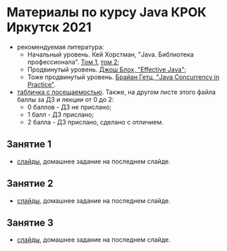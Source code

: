 # Материалы по курсу Java КРОК Иркутск 2021

- рекомендуемая литература:
  - Начальный уровень. Кей Хорстман, "Java. Библиотека профессионала". [Том 1](https://www.ozon.ru/context/detail/id/150586176/), [том 2](https://www.ozon.ru/context/detail/id/165524775);
  - Продвинутый уровень. [Джош Блох, "Effective Java"](https://www.ozon.ru/context/detail/id/148627191/);
  - Тоже продвинутый уровень. [Брайан Гетц, "Java Concurrency in Practice"](https://www.amazon.com/Java-Concurrency-Practice-Brian-Goetz/dp/0321349601).
- [табличка с посещаемостью](https://docs.google.com/spreadsheets/d/1cJg1O73Z7qoQOxvhc52P-mZY-JDIzWQNgs1Hp8MxqA4/edit?usp=sharing). Также, на другом листе этого файла баллы за ДЗ и лекции от 0 до 2:
  - 0 баллов - ДЗ не прислано;
  - 1 балл   - ДЗ прислано;
  - 2 балла  - ДЗ прислано, сделано с отличием.

## Занятие 1
- [слайды](https://github.com/CROC-Java-School-2020-Irkutsk/lessons/blob/main/slides/%20%D0%97%D0%B0%D0%BD%D1%8F%D1%82%D0%B8%D0%B5%201.pptx), домашнее задание на последнем слайде.

## Занятие 2
- [слайды](https://github.com/CROC-Java-School-2020-Irkutsk/lessons/blob/main/slides/%D0%97%D0%B0%D0%BD%D1%8F%D1%82%D0%B8%D0%B5%202.pptx), домашнее задание на последнем слайде.

## Занятие 3
- [слайды](https://github.com/CROC-Java-School-2020-Irkutsk/lessons/blob/main/slides/%D0%97%D0%B0%D0%BD%D1%8F%D1%82%D0%B8%D0%B5%203.pptx), домашнее задание на последнем слайде.
